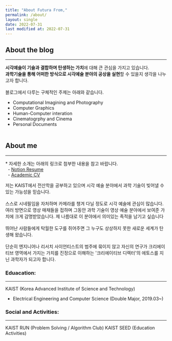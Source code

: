 ```yaml
---
title: "About Futura From,"
permalink: /about/
layout: single
date: 2022-07-31
last modified at: 2022-07-31
---
```


## About the blog 
---
**시각예술이 기술과 결합하며 탄생하는 가치**에 대해 큰  관심을 가지고 있습니다.  
**과학기술을 통해 어떠한 방식으로 시각예술 분야의 공상을 실현**할 수 있을지 생각을 나누고자 합니다.<br><br>
블로그에서 다루는 구체적인 주제는 아래와 같습니다. 
- Computational Imagining and Photography 
- Computer Graphics
- Human-Computer interation 
- Cinematogrphy and Cinema 
- Personal Documents 
<br><br>

## About me 
---
\* 자세한 소개는 아래의 링크로 첨부한 내용을 참고 바랍니다.
<br>
&nbsp;&nbsp;- [Notion Resume ](https://www.google.com)<br>
&nbsp;&nbsp;- [Academic CV](https:/www.google.com)

저는 KAIST에서 전산학을 공부하고 있으며 시각 예술 분야에서 과학 기술이 빚어낼 수 있는 가능성을 믿습니다. <br><br>스스로 시네필임을 자처하며 카메라를 챙겨 다닐 정도로 시각 예술에 관심이 많습니다. 여러 방면으로 영상 매채들을 접하며 그동안 과학 기술이 영상 예술 분야에서 보여준 가치에 크게 감명받았습니다. 제 나름대로 이 분야에서 의미있는 족적을 남기고 싶습니다<br><br>
뛰어난 사람들에게 탁월한 도구를 쥐어주면 그 누구도 상상하지 못한 새로운 세계가 탄생해 왔습니다.<br><br>단순히 엔지니어나 리서치 사이언티스트의 범주에 묶이지 않고 자신의 연구가 크리에이티브 영역에서 가지는 가치를 진정으로 이해하는 '크리에이티브 디렉터'의 에토스를 지닌 과학자가 되고자 합니다.<br>
### Eduacation: 
---
 KAIST (Korea Advanced Institute of Science and Technology)
- Electrical Engineering and Computer Science (Double Major, 2019.03~)

### Social and Activities:
---
KAIST RUN (Problem Solving / Algorithm Club)
KAIST SEED (Education Activities)
